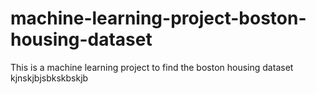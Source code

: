 # machine-learning-project-boston-housing-dataset
 This is a machine learning project to find the boston housing dataset 
kjnskjbjsbkskbskjb

